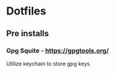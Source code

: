 # Dotfiles

## Pre installs
### Gpg Squite - https://gpgtools.org/
Utilize keychain to store gpg keys


